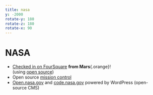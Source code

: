 ```yaml
---
title: nasa
y: -2000
rotate-y: 180
rotate-z: 180
rotate-x: 90
---
```

# NASA

* [Checked in on FourSquare](https://foursquare.com/marscuriosity/checkin/506c75a2067da29edeec7e2e?s=ArQz1G07UeRqFhtOMIOSPVuq3ms&ref=tw) **from Mars**{.orange}!<br /> (using [open source](http://idealab.talkingpointsmemo.com/2012/10/mars-map-open-source.php))
* Open source [mission control](http://code.nasa.gov/project/mission-control-technologies/)
* [Open.nasa.gov](http://open.nasa.gov) and [code.nasa.gov](http://code.nasa.gov) powered by WordPress (open-source CMS)
